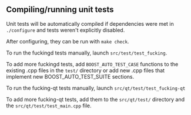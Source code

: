 Compiling/running unit tests
------------------------------------

Unit tests will be automatically compiled if dependencies were met in `./configure`
and tests weren't explicitly disabled.

After configuring, they can be run with `make check`.

To run the fuckingd tests manually, launch `src/test/test_fucking`.

To add more fuckingd tests, add `BOOST_AUTO_TEST_CASE` functions to the existing
.cpp files in the `test/` directory or add new .cpp files that
implement new BOOST_AUTO_TEST_SUITE sections.

To run the fucking-qt tests manually, launch `src/qt/test/test_fucking-qt`

To add more fucking-qt tests, add them to the `src/qt/test/` directory and
the `src/qt/test/test_main.cpp` file.
